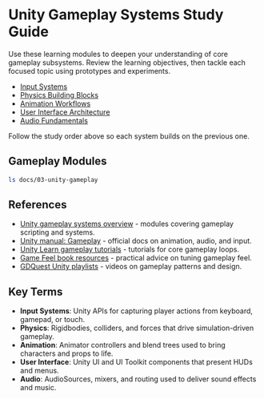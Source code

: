 # Unity Gameplay Systems Study Guide

Use these learning modules to deepen your understanding of core gameplay subsystems. Review the learning objectives, then tackle each focused topic using prototypes and experiments.

- [Input Systems](input-systems.md)
- [Physics Building Blocks](physics.md)
- [Animation Workflows](animation-workflows.md)
- [User Interface Architecture](user-interface.md)
- [Audio Fundamentals](audio-fundamentals.md)

Follow the study order above so each system builds on the previous one.

## Gameplay Modules
```bash
ls docs/03-unity-gameplay
```






## References
- [Unity gameplay systems overview](https://learn.unity.com/pathway/junior-programmer) - modules covering gameplay scripting and systems.
- [Unity manual: Gameplay](https://docs.unity3d.com/Manual/GameplaySection.html) - official docs on animation, audio, and input.
- [Unity Learn gameplay tutorials](https://learn.unity.com/search?k=%5B%22tag:gameplay%22%5D) - tutorials for core gameplay loops.
- [Game Feel book resources](https://gamefeelbook.com/) - practical advice on tuning gameplay feel.
- [GDQuest Unity playlists](https://www.youtube.com/c/Gdquest/playlists) - videos on gameplay patterns and design.
## Key Terms
- **Input Systems**: Unity APIs for capturing player actions from keyboard, gamepad, or touch.
- **Physics**: Rigidbodies, colliders, and forces that drive simulation-driven gameplay.
- **Animation**: Animator controllers and blend trees used to bring characters and props to life.
- **User Interface**: Unity UI and UI Toolkit components that present HUDs and menus.
- **Audio**: AudioSources, mixers, and routing used to deliver sound effects and music.
